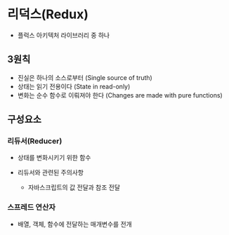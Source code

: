 # 리덕스(Redux)
* 플럭스 아키텍처 라이브러리 중 하나


## 3원칙
* 진실은 하나의 소스로부터 (Single source of truth)
* 상태는 읽기 전용이다 (State in read-only)
* 변화는 순수 함수로 이뤄져야 한다 (Changes are made with pure functions)

## 구성요소
### 리듀서(Reducer)
* 상태를 변화시키기 위한 함수

* 리듀서와 관련된 주의사항
  * 자바스크립트의 값 전달과 참조 전달

### 스프레드 연산자
* 배열, 객체, 함수에 전달하는 매개변수를 전개
